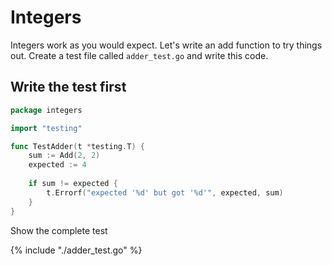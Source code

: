 # Integers

Integers work as you would expect. Let's write an add function to try things out.  Create a test file called `adder_test.go` and write this code.

## Write the test first

```go
package integers

import "testing"

func TestAdder(t *testing.T) {
	sum := Add(2, 2)
	expected := 4
	
	if sum != expected {
		t.Errorf("expected '%d' but got '%d'", expected, sum)
	}
}
```

Show the complete test 

{% include "./adder_test.go" %}